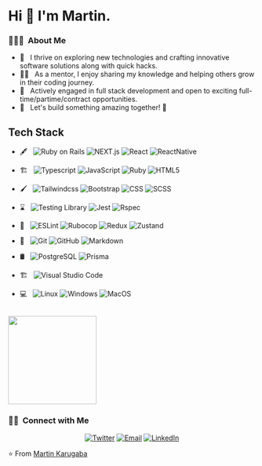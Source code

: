 # Hi 👋 I'm Martin.

<h3> 👨🏻‍💻 &nbsp;About Me </h3>

- 🚀 &nbsp; I thrive on exploring new technologies and crafting innovative software solutions along with quick hacks.
- 👨‍🏫 &nbsp; As a mentor, I enjoy sharing my knowledge and helping others grow in their coding journey.
- 💼 &nbsp; Actively engaged in full stack development and open to exciting full-time/partime/contract opportunities.
- 🤝 &nbsp; Let's build something amazing together! 🌟

## Tech Stack

- 🖋 &nbsp;
  ![Ruby on Rails](https://img.shields.io/badge/-Ruby_on_Rails-D30001?style=flat&logo=rubyonrails)
  ![NEXT.js](https://img.shields.io/badge/-Next.js-212121?style=flat&logo=next.js)
  ![React](https://img.shields.io/badge/-React-61DAFB?style=flat&logo=react&logoColor=212121)
  ![ReactNative](https://img.shields.io/badge/-React_Native-61DAFB?style=flat&logo=react&logoColor=212121)

- 🏗️ &nbsp;
  ![Typescript](https://img.shields.io/badge/-TypeScript-212121?style=flat&logo=typescript)
  ![JavaScript](https://img.shields.io/badge/-JavaScript-212121?style=flat&logo=javascript)
  ![Ruby](https://img.shields.io/badge/-Ruby-CC342D?style=flat&logo=ruby)
  ![HTML5](https://img.shields.io/badge/-HTML5-212121?style=flat&logo=HTML5)

- 🖌️ &nbsp;
  ![Tailwindcss](https://img.shields.io/badge/-Tailwindcss-06B6D4?style=flat&logo=tailwindcss&logoColor=212121)
  ![Bootstrap](https://img.shields.io/badge/-Bootstrap-7952B3?style=flat&logo=bootstrap&logoColor=fafafa)
  ![CSS](https://img.shields.io/badge/-CSS-1572B6?style=flat&logo=CSS3&logoColor=212121)
  ![SCSS](https://img.shields.io/badge/-SCSS-CC6699?style=flat&logo=sass&logoColor=212121)
  
- ⌛ &nbsp;
  ![Testing Library](https://img.shields.io/badge/-React_Testing_Library-E33332?style=flat&logo=testinglibrary&logoColor=212121)
  ![Jest](https://img.shields.io/badge/-Jest-C21325?style=flat&logo=jest&logoColor=212121)
  ![Rspec](https://img.shields.io/badge/-RSpec-C21325?style=flat&logo=rspec&logoColor=212121)
  
- 🚩 &nbsp;
  ![ESLint](https://img.shields.io/badge/-ESLint-4B32C3?style=flat&logo=ESLint&logoColor=212121)
  ![Rubocop](https://img.shields.io/badge/-RuboCop-000000?style=flat&logo=rubocop&logoColor=fafafa)
  ![Redux](https://img.shields.io/badge/-Redux_Toolkit-764ABC?style=flat&logo=redux)
  ![Zustand](https://img.shields.io/badge/-Zustand-e28743?style=flat&logo=zustand)
  
- 🔄 &nbsp;
  ![Git](https://img.shields.io/badge/-Git-212121?style=flat&logo=git)
  ![GitHub](https://img.shields.io/badge/-GitHub-181717?style=flat&logo=github)
  ![Markdown](https://img.shields.io/badge/-Markdown-212121?style=flat&logo=markdown)
  
- 🛢 &nbsp;
  ![PostgreSQL](https://img.shields.io/badge/-PostgreSQL-4169E1?style=flat&logo=postgresql&logoColor=212121)
  ![Prisma](https://img.shields.io/badge/-Prisma-2D3748?style=flat&logo=prisma&logoColor=212121)

- 🏗️ &nbsp;
  ![Visual Studio Code](https://img.shields.io/badge/-Visual%20Studio%20Code-212121?style=flat&logo=visual-studio-code&logoColor=007ACC)
  
- 💻 &nbsp;
  ![Linux](https://img.shields.io/badge/-Linux-FCC624?style=flat&logo=linux&logoColor=212121)
  ![Windows](https://img.shields.io/badge/-Windows-0078D4?style=flat&logo=windows&logoColor=212121)
  ![MacOS](https://img.shields.io/badge/-macOS-212121?style=flat&logo=apple)


<br/>
<a href="https://github.com/martinkarugaba">
  <!--<img height="180em" src="https://github-readme-stats.vercel.app/api?username=martinkarugaba&theme=buefy&show_icons=true" />-->
  <img height="180em" src="https://github-readme-stats.vercel.app/api/top-langs/?username=martinkarugaba&theme=buefy&layout=compact" />
</a>
<br/>


<h3> 🤝🏻 &nbsp;Connect with Me </h3>

<p align="center">
  <a href="https://twitter.com/martin_karugaba"><img alt="Twitter" src="https://img.shields.io/badge/Twitter-martin__karugaba-blue?style=flat&logo=x&logoColor=000000"></a>
  <a href="mailto:martinkarugaba21@gmail.com"><img alt="Email" src="https://img.shields.io/badge/Gmail-martinkarugaba21@gmail.com-red?style=flat&logo=Gmail&logoColor=FF7043"></a>
  <a href="https://www.linkedin.com/in/martin-karugaba-822442173//"><img alt="LinkedIn" src="https://img.shields.io/badge/LinkedIn-Martin%20Karugaba-blue?style=flat&logo=linkedin&logoColor=039BE5"></a>
</p>

⭐️ From [Martin Karugaba](https://github.com/martinkarugaba)
